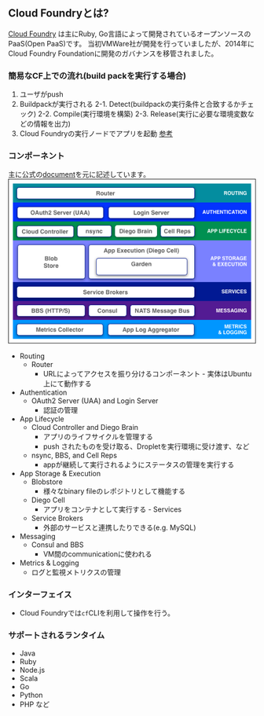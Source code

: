 ## Cloud Foundryとは?

[Cloud Foundry](https://www.cloudfoundry.org/) は主にRuby, Go言語によって開発されているオープンソースのPaaS(Open PaaS)です。
当初VMWare社が開発を行っていましたが、2014年にCloud Foundry Foundationに開発のガバナンスを移管されました。


### 簡易なCF上での流れ(build packを実行する場合)
1. ユーザがpush
2. Buildpackが実行される
    2-1. Detect(buildpackの実行条件と合致するかチェック)
    2-2. Compile(実行環境を構築)
    2-3. Release(実行に必要な環境変数などの情報を出力)
3. Cloud Foundryの実行ノードでアプリを起動
[参考](https://www.slideshare.net/jacopen/paas-for-beginners)


### コンポーネント
主に公式の[document](http://docs.cloudfoundry.org/concepts/architecture/index.html)を元に記述しています。
![architecture_block](img/cf_architecture_block.png)

- Routing
    - Router
        - URLによってアクセスを振り分けるコンポーネント - 実体はUbuntu上にて動作する
- Authentication
    - OAuth2 Server (UAA) and Login Server
        - 認証の管理
- App Lifecycle
    - Cloud Controller and Diego Brain
        - アプリのライフサイクルを管理する
        - push されたものを受け取る、Dropletを実行環境に受け渡す、など
    - nsync, BBS, and Cell Reps
        - appが継続して実行されるようにステータスの管理を実行する
- App Storage & Execution
    - Blobstore
        - 様々なbinary fileのレポジトリとして機能する
    - Diego Cell
        - アプリをコンテナとして実行する - Services
    - Service Brokers
        - 外部のサービスと連携したりできる(e.g. MySQL)
- Messaging
    - Consul and BBS
        - VM間のcommunicationに使われる
- Metrics & Logging
    - ログと監視メトリクスの管理


### インターフェイス
- Cloud Foundryでは`cf`CLIを利用して操作を行う。


### サポートされるランタイム
- Java
- Ruby
- Node.js
- Scala
- Go
- Python
- PHP
など

